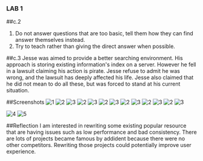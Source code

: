 ### LAB 1
##c.2
1. Do not answer questions that are too basic, tell them how they can find answer themselves instead.
2. Try to teach rather than giving the direct answer when possible.

##c.3
Jesse was aimed to provide a better searching environment. His approach is storing existing information's index on a server. However he fell in a lawsuit claiming his action is pirate. Jesse refuse to admit he was wrong, and the lawsuit has deeply affected his life. Jesse also claimed that he did not mean to do all these, but was forced to stand at his current situation.

##Screenshots
![1](res/lab1/tree.png)
![2](res/lab1/regexa.png)
![3](res/lab1/regexb.png)
![2](res/lab1/regexc.png)
![3](res/lab1/regexd.png)
![2](res/lab1/regexe.png)
![3](res/lab1/regexf.png)
![2](res/lab1/regexg.png)
![3](res/lab1/regex1.png)
![2](res/lab1/regex2.png)
![3](res/lab1/regex3.png)
![2](res/lab1/regex4.png)
![3](res/lab1/regex5.png)

![4](res/lab1/maze.png)
![5](res/lab1/maze2.png)

##Reflection
I am interested in rewriting some existing popular resource that are having issues such as low performance and bad consistency. There are lots of projects became famous by addident because there were no other competitors. Rewriting those projects could potentially improve user experience.
